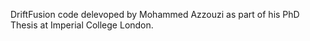 
DriftFusion code delevoped by Mohammed Azzouzi as part of his PhD Thesis at Imperial College London. 

